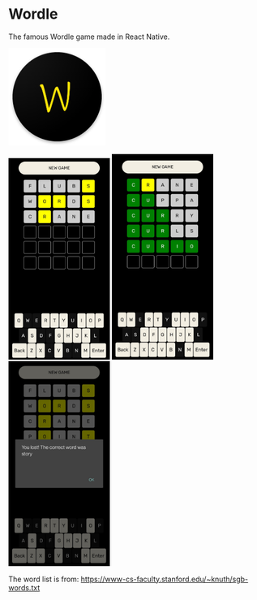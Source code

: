 # Wordle

The famous Wordle game made in React Native.

![alt text](./android/app/src/main/res/mipmap-xxxhdpi/ic_launcher.png)

<img src="./img/Gameplay-1.jpg" alt="Gameplay-1" width="200"/>

<img src="./img/Gameplay-win.jpg" alt="Gameplay-win" width="200"/>

<img src="./img/Gameplay-lose.jpg" alt="Gameplay-lose" width="200"/>

The word list is from: https://www-cs-faculty.stanford.edu/~knuth/sgb-words.txt
